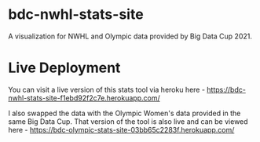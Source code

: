 # bdc-nwhl-stats-site
A visualization for NWHL and Olympic data provided by Big Data Cup 2021.

# Live Deployment
You can visit a live version of this stats tool via heroku here - https://bdc-nwhl-stats-site-f1ebd92f2c7e.herokuapp.com/

I also swapped the data with the Olympic Women's data provided in the same Big Data Cup. That version of the tool is also live and can be viewed here - https://bdc-olympic-stats-site-03bb65c2283f.herokuapp.com/
